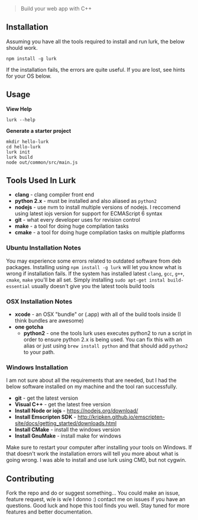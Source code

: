 > Build your web app with C++

## Installation

Assuming you have all the tools required to install and run lurk, the below should work.

```
npm install -g lurk
```

If the installation fails, the errors are quite useful. If you are lost, see hints for your OS below.

## Usage

__View Help__

```
lurk --help
```

__Generate a starter project__

```
mkdir hello-lurk
cd hello-lurk
lurk init
lurk build
node out/common/src/main.js
```

## Tools Used In Lurk

- __clang__ - clang compiler front end
- __python 2.x__ - must be installed and also aliased as `python2`
- __nodejs__ - use nvm to install multiple versions of nodejs. I reccomend using latest iojs version for support for ECMAScript 6 syntax
- __git__ - what every developer uses for revision control
- __make__ - a tool for doing huge compilation tasks
- __cmake__ - a tool for doing huge compilation tasks on multiple platforms

### Ubuntu Installation Notes

You may experience some errors related to outdated software from deb packages. Installing using `npm install -g lurk` will let you know what is wrong if installation fails. If the system has installed latest `clang`, `gcc`, `g++`, `cmake`, `make` you'll be all set. Simply installing `sudo apt-get instal build-essential` usually doesn't give you the latest tools build tools

### OSX Installation Notes

- __xcode__ - an OSX "bundle" or (.app) with all of the build tools inside (I think bundles are awesome)
- __one gotcha__
	- __python2__ - one the tools lurk uses executes python2 to run a script in order to ensure python 2.x is being used. You can fix this with an alias or just using `brew install python` and that should add `python2` to your path.

### Windows Installation

I am not sure about all the requirements that are needed, but I had the below software installed on my machine and the tool ran successfully.

 - __git__ - get the latest version
 - __Visual C++__ - get the latest free version
 - __Install Node or iojs__ - https://nodejs.org/download/
 - __Install Emscripten SDK__ - http://kripken.github.io/emscripten-site/docs/getting_started/downloads.html
 - __Install CMake__ - install the windows version
 - __Install GnuMake__ - install make for windows

Make sure to restart your computer after installing your tools on Windows. If that doesn't work the installation errors will tell you more about what is going wrong. I was able to install and use lurk using CMD, but not cygwin.

## Contributing

Fork the repo and do or suggest something... You could make an issue, feature request, w/e is w/e I donno :) contact me on issues if you have an questions. Good luck and hope this tool finds you well. Stay tuned for more features and better documentation.
